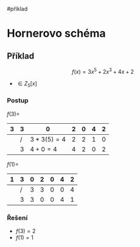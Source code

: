 #příklad
# Hornerovo schéma
## Příklad
$$
f(x) = 3x^5 + 2x^3 + 4x + 2
$$
- $\in Z_5[x]$
### Postup
$f(3) =$

| 3 | 3 | 0 | 2 | 0 | 4 | 2 |
| ---- | ---- | ---- | ---- | ---- | ---- | ---- |
|  | / | $3*3(5)=4$ | 2 | 2 | 1 | 0 |
|  | 3 | $4+0=4$ | 4 | 2 | 0 | 2 |
$f(1) =$

| 1   | 3   | 0   | 2   | 0   | 4   | 2   |
| --- | --- | --- | --- | --- | --- | --- |
|     | /   | 3    | 3    | 0    | 0    | 4    |
|     | 3    | 3    | 0    | 0    | 4    | 1    |
### Řešení
- $f(3) = 2$
- $f(1) = 1$

